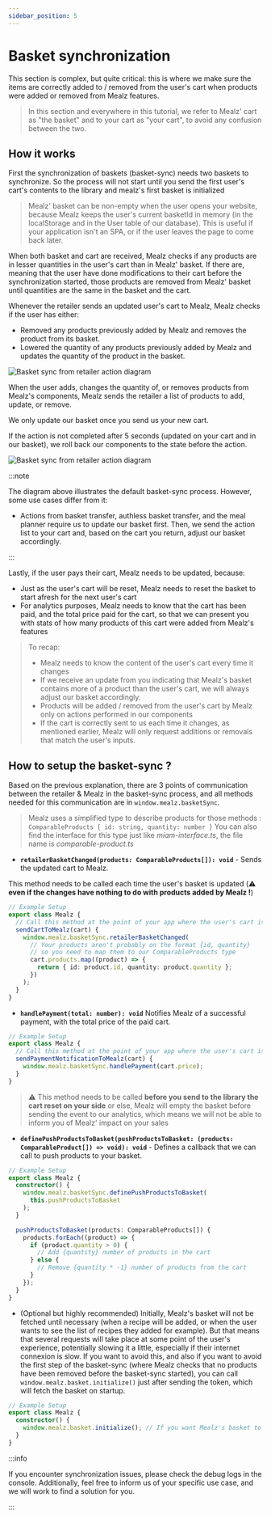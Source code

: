 ```yaml
---
sidebar_position: 5
---
```


# Basket synchronization

This section is complex, but quite critical: this is where we make sure the items are correctly added to / removed from the user's cart when products were added or removed from Mealz features.

> In this section and everywhere in this tutorial, we refer to Mealz' cart as "the basket" and to your cart as "your cart", to avoid any confusion between the two.

## How it works

First the synchronization of baskets (basket-sync) needs two baskets to synchronize.
So the process will not start until you send the first user's cart's contents to the library and mealz's first basket is initialized

> Mealz' basket can be non-empty when the user opens your website, because Mealz keeps the user's current basketId in memory (in the localStorage and in the User table of our database). This is useful if your application isn't an SPA, or if the user leaves the page to come back later.

When both basket and cart are received, Mealz checks if any products are in lesser quantities in the user's cart than in Mealz' basket. If there are, meaning that the user have done modifications to their cart before the synchronization started, those products are removed from Mealz' basket until quantities are the same in the basket and the cart.

Whenever the retailer sends an updated user's cart to Mealz, Mealz checks if the user has either:
- Removed any products previously added by Mealz and removes the product from its basket.
- Lowered the quantity of any products previously added by Mealz and updates the quantity of the product in the basket.

![Basket sync from retailer action diagram](https://storage.googleapis.com/assets.miam.tech/kmm_documentation/web/explanations/BasketSynchroV2-retailer-action.png "Basket sync from retailer action diagram")

When the user adds, changes the quantity of, or removes products from Mealz's components, Mealz sends the retailer a list of products to add, update, or remove.

We only update our basket once you send us your new cart.

If the action is not completed after 5 seconds (updated on your cart and in our basket), we roll back our components to the state before the action.

![Basket sync from retailer action diagram](https://storage.googleapis.com/assets.miam.tech/kmm_documentation/web/explanations/BasketSynchroV2-mealz-action.png "Basket sync from retailer action diagram")

:::note

The diagram above illustrates the default basket-sync process. However, some use cases differ from it:
- Actions from basket transfer, authless basket transfer, and the meal planner require us to update our basket first. Then, we send the action list to your cart and, based on the cart you return, adjust our basket accordingly.

:::

Lastly, if the user pays their cart, Mealz needs to be updated, because:

- Just as the user's cart will be reset, Mealz needs to reset the basket to start afresh for the next user's cart
- For analytics purposes, Mealz needs to know that the cart has been paid, and the total price paid for the cart, so that we can present you with stats of how many products of this cart were added from Mealz's features

> To recap:
>
> - Mealz needs to know the content of the user's cart every time it changes
> - If we receive an update from you indicating that Mealz's basket contains more of a product than the user's cart, we will always adjust our basket accordingly.
> - Products will be added / removed from the user's cart by Mealz only on actions performed in our components
> - If the cart is correctly sent to us each time it changes, as mentioned earlier, Mealz will only request additions or removals that match the user's inputs.

## How to setup the basket-sync ?

Based on the previous explanation, there are 3 points of communication between the retailer & Mealz in the basket-sync process, and all methods needed for this communication are in `window.mealz.basketSync`.

> Mealz uses a simplified type to describe products for those methods :
> `ComparableProducts { id: string, quantity: number }`
> You can also find the interface for this type just like _miam-interface.ts_, the file name is _comparable-product.ts_

- **`retailerBasketChanged(products: ComparableProducts[]): void`** - Sends the updated cart to Mealz.

This method needs to be called each time the user's basket is updated (:warning: **even if the changes have nothing to do with products added by Mealz !**)

```ts
// Example Setup
export class Mealz {
  // Call this method at the point of your app where the user's cart is updated
  sendCartToMealz(cart) {
    window.mealz.basketSync.retailerBasketChanged(
      // Your products aren't probably on the format {id, quantity}
      // so you need to map them to our ComparableProducts type
      cart.products.map((product) => {
        return { id: product.id, quantity: product.quantity };
      })
    );
  }
}
```

- **`handlePayment(total: number): void`** Notifies Mealz of a successful payment, with the total price of the paid cart.

```ts
// Example Setup
export class Mealz {
  // Call this method at the point of your app where the user's cart is paid
  sendPaymentNotificationToMealz(cart) {
    window.mealz.basketSync.handlePayment(cart.price);
  }
}
```

> :warning: This method needs to be called **before you send to the library the cart reset on your side** or else, Mealz will empty the basket before sending the event to our analytics, which means we will not be able to inform you of Mealz' impact on your sales

- **`definePushProductsToBasket(pushProductsToBasket: (products: ComparableProduct[]) => void): void`** - Defines a callback that we can call to push products to your basket.

```ts
// Example Setup
export class Mealz {
  constructor() {
    window.mealz.basketSync.definePushProductsToBasket(
      this.pushProductsToBasket
    );
  }

  pushProductsToBasket(products: ComparableProducts[]) {
    products.forEach((product) => {
      if (product.quantity > 0) {
        // Add {quantity} number of products in the cart
      } else {
        // Remove {quantity * -1} number of products from the cart
      }
    });
  }
}
```

- (Optional but highly recommended) Initially, Mealz's basket will not be fetched until necessary (when a recipe will be added, or when the user wants to see the list of recipes they added for example). But that means that several requests will take place at some point of the user's experience, potentially slowing it a little, especially if their internet connexion is slow.
  If you want to avoid this, and also if you want to avoid the first step of the basket-sync (where Mealz checks that no products have been removed before the basket-sync started), you can call `window.mealz.basket.initialize()` just after sending the token, which will fetch the basket on startup.

```ts
// Example Setup
export class Mealz {
  constructor() {
    window.mealz.basket.initialize(); // If you want Mealz's basket to be fetched on startup instead of being fetched the first time it is needed
  }
}
```

:::info

If you encounter synchronization issues, please check the debug logs in the console. Additionally, feel free to inform us of your specific use case, and we will work to find a solution for you.

:::
